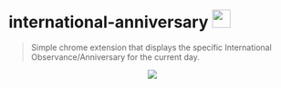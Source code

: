 # international-anniversary <img src="http://icons.iconarchive.com/icons/icojam/blue-bits/64/globe-search-icon.png" width="32"/>
> Simple chrome extension that displays the specific International Observance/Anniversary for the current day.

<p align="center">
<img src="https://i.gyazo.com/2067fa8af7536bd167b07c03b9732884.png" />
</p>
